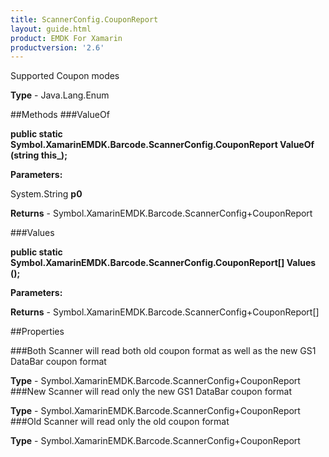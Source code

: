 ```yaml
---
title: ScannerConfig.CouponReport
layout: guide.html
product: EMDK For Xamarin 
productversion: '2.6' 
---
```

Supported Coupon modes

**Type** - Java.Lang.Enum

##Methods
###ValueOf

**public static Symbol.XamarinEMDK.Barcode.ScannerConfig.CouponReport ValueOf (string this_);**


        

**Parameters:**

System.String **p0** 

**Returns** - Symbol.XamarinEMDK.Barcode.ScannerConfig+CouponReport

###Values

**public static Symbol.XamarinEMDK.Barcode.ScannerConfig.CouponReport[] Values ();**


        

**Parameters:**

**Returns** - Symbol.XamarinEMDK.Barcode.ScannerConfig+CouponReport[]

##Properties

###Both
Scanner will read both old coupon format as well as the new GS1 DataBar coupon format

**Type** - Symbol.XamarinEMDK.Barcode.ScannerConfig+CouponReport
###New
Scanner will read only the new GS1 DataBar coupon format

**Type** - Symbol.XamarinEMDK.Barcode.ScannerConfig+CouponReport
###Old
Scanner will read only the old coupon format

**Type** - Symbol.XamarinEMDK.Barcode.ScannerConfig+CouponReport
